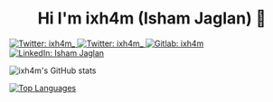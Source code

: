 <h1 align="center">Hi I'm ixh4m (Isham Jaglan) 👋</h1>
<p>
<a href="https://ixh4m.github.io/" target="_blank">
    <img alt="Twitter: ixh4m_" src="https://img.shields.io/badge/Website-ixh4m-white" />
  </a>
 <a href="https://twitter.com/ixh4m_" target="_blank">
    <img alt="Twitter: ixh4m_" src="https://img.shields.io/twitter/follow/ixh4m_.svg?style=social" />
  </a>
 <a href="https://gitlab.com/ixh4m" target="_blank">
    <img alt="Gitlab: ixh4m" src="https://img.shields.io/badge/GitLab-ixh4m-orange" />
  </a>
 <a href="https://linkedin.com/in/ishamjaglan" target="_blank">
    <img alt="LinkedIn: Isham Jaglan" src="https://img.shields.io/badge/LinkedIn-ishamjaglan-blue" />
  </a>
</p>

<!--
**ixh4m/ixh4m** is a ✨ _special_ ✨ repository because its `README.md` (this file) appears on your GitHub profile.

Here are some ideas to get you started:

- 🔭 I’m currently working on ...
- 🌱 I’m currently learning ...
- 👯 I’m looking to collaborate on ...
- 🤔 I’m looking for help with ...
- 💬 Ask me about ...
- 📫 How to reach me: ...
- 😄 Pronouns: ...
- ⚡ Fun fact: ...
-->
 ![ixh4m's GitHub stats](https://github-readme-stats.vercel.app/api/?username=ixh4m&show_icons=true&hide_border=true&title_color=fff&icon_color=79ff97&text_color=9f9f9f&bg_color=151515)
    
 [![Top Languages](https://github-readme-stats.vercel.app/api/top-langs/?username=ixh4m&layout=compact)](https://github.com/ixh4m)

